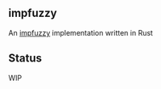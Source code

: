 ## impfuzzy
An [impfuzzy](https://github.com/JPCERTCC/impfuzzy) implementation written in Rust 

## Status
WIP
